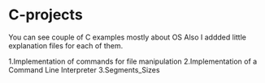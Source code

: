 # C-projects
You can see couple of C examples mostly about OS
Also I addded little explanation files for each of them.


1.Implementation of commands for file manipulation
2.Implementation of a Command Line Interpreter 
3.Segments_Sizes
 
 
